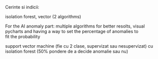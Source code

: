 Cerinte si indicii: 

isolation forest, vector (2 algorithms)

For the AI anomaly part: multiple algorithms for better resolts, visual pycharts and having a way to set the percentage of anomalies to fit the probability

support vector machine (fie cu 2 clase, supervizat sau nesupervizat) cu isolation forest (50% pondere de a decide anomalie sau nu)
